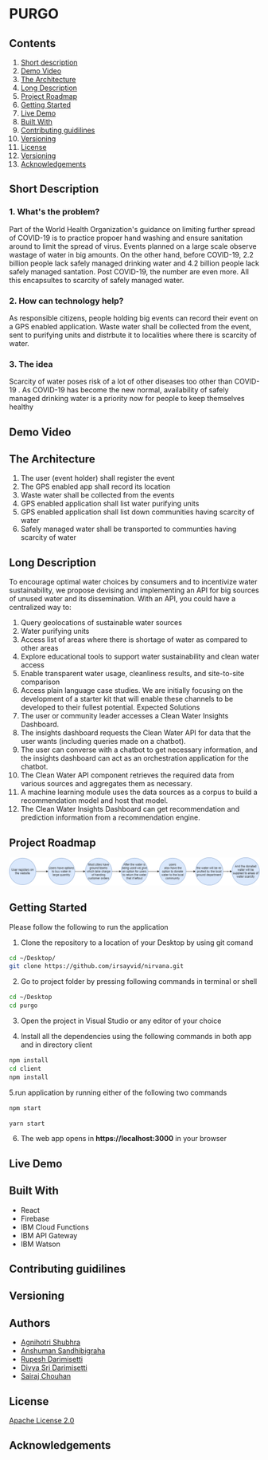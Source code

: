 # PURGO

## Contents

1. [Short description](#short-description)
2. [Demo Video](#demo-video)
3. [The Architecture](#the-architecture)
4. [Long Description](#long-description)
5. [Project Roadmap](#project-roadmap)
6. [Getting Started](#getting-started)
7. [Live Demo](#live-demo)
8. [Built With](#built-with)
9. [Contributing guidilines](#contributing-guidilines)
10. [Versioning](#versioning)
11. [License](#license)
12. [Versioning](#versioning)
13. [Acknowledgements](#acknowledgements)

## Short Description

### 1. What's the problem?

Part of the World Health Organization's guidance on limiting further spread of COVID-19 is to practice propoer hand washing and ensure sanitation around to limit the spread of virus. Events planned on a large scale observe wastage of water in big amounts. On the other hand, before COVID-19, 2.2 billion people lack safely managed drinking water and 4.2 billion people lack safely managed santation. Post COVID-19, the number are even more. All this encapsultes to scarcity of safely managed water.

### 2. How can technology help?

As responsible citizens, people holding big events can record their event on a GPS enabled application. Waste water shall be collected from the event, sent to purifying units and distrbute it to localities where there is scarcity of water.

### 3. The idea

Scarcity of water poses risk of a lot of other diseases too other than COVID-19 . As COVID-19 has become the new normal, availability of safely managed drinking water is a priority now for people to keep themselves healthy

## Demo Video

## The Architecture

1. The user (event holder) shall register the event
2. The GPS enabled app shall record its location
3. Waste water shall be collected from the events
4. GPS enabled application shall list water purifying units
5. GPS enabled application shall list down communities having scarcity of water
6. Safely managed water shall be transported to communties having scarcity of water

## Long Description

To encourage optimal water choices by consumers and to incentivize water sustainability, we propose devising and implementing an API for big sources of unused water and its dissemination. With an API, you could have a centralized way to:

1. Query geolocations of sustainable water sources
2. Water purifying units
3. Access list of areas where there is shortage of water as compared to other areas
4. Explore educational tools to support water sustainability and clean water access
5. Enable transparent water usage, cleanliness results, and site-to-site comparison
6. Access plain language case studies. We are initially focusing on the development of a starter kit that will enable these channels to be developed to their fullest potential.
   Expected Solutions
7. The user or community leader accesses a Clean Water Insights Dashboard.
8. The insights dashboard requests the Clean Water API for data that the user wants (including queries made on a chatbot).
9. The user can converse with a chatbot to get necessary information, and the insights dashboard can act as an orchestration application for the chatbot.
10. The Clean Water API component retrieves the required data from various sources and aggregates them as necessary.
11. A machine learning module uses the data sources as a corpus to build a recommendation model and host that model.
12. The Clean Water Insights Dashboard can get recommendation and prediction information from a recommendation engine.

## Project Roadmap

![roadmap](./images/h-roadmap.png)

## Getting Started
Please follow the following to run the application

1. Clone the repository to a location of your Desktop by using git comand
 ```sh
cd ~/Desktop/
git clone https://github.com/irsayvid/nirvana.git
```
2. Go to project folder by pressing following commands in terminal or shell
```sh
cd ~/Desktop
cd purgo
```
3. Open the project in Visual Studio or any editor of your choice

4. Install all the dependencies using the following commands in both app and in directory client
```sh 
npm install
cd client 
npm install
```
5.run application by running either of the following two commands
```sh
npm start
```
```sh
yarn start
``` 

6. The web app opens in **https://localhost:3000** in your browser

## Live Demo

## Built With
- React
- Firebase
- IBM Cloud Functions
- IBM API Gateway
- IBM Watson

## Contributing guidilines

## Versioning

## Authors

- [Agnihotri Shubhra](https://github.com/agnihotrishubhra)
- [Anshuman Sandhibigraha](https://github.com/anshusandhi6)
- [Rupesh Darimisetti](https://github.com/Rupesh-Darimisetti)
- [Divya Sri Darimisetti](https://github.com/irsayvid)
- [Sairaj Chouhan](https://github.com/sairaj2119)

## License

[Apache License 2.0](./LICENSE)

## Acknowledgements
